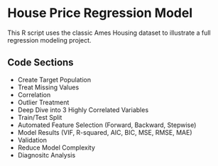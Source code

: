 # House Price Regression Model
This R script uses the classic Ames Housing dataset to illustrate a full 
regression modeling project. 

## Code Sections
- Create Target Population
- Treat Missing Values
- Correlation
- Outlier Treatment
- Deep Dive into 3 Highly Correlated Variables
- Train/Test Split
- Automated Feature Selection (Forward, Backward, Stepwise)
- Model Results (VIF, R-squared, AIC, BIC, MSE, RMSE, MAE)
- Validation
- Reduce Model Complexity
- Diagnositc Analysis
